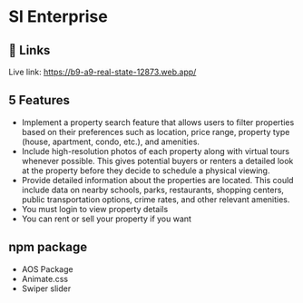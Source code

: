 
# SI Enterprise




## 🔗 Links

Live link: https://b9-a9-real-state-12873.web.app/

## 5 Features

- Implement a property search feature that allows users to filter properties based on their preferences such as location, price range, property type (house, apartment, condo, etc.), and amenities.
- Include high-resolution photos of each property along with virtual tours whenever possible. This gives potential buyers or renters a detailed look at the property before they decide to schedule a physical viewing.
- Provide detailed information about the properties are located. This could include data on nearby schools, parks, restaurants, shopping centers, public transportation options, crime rates, and other relevant amenities.
- You must login to view property details
- You can rent or sell your property if you want



## npm package

- AOS Package
- Animate.css
- Swiper slider



